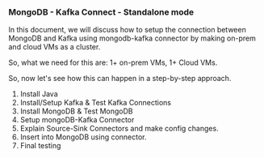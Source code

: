 ### MongoDB - Kafka Connect - Standalone mode
In this document, we will discuss how to setup the connection between MongoDB and Kafka using mongodb-kafka connector by making on-prem and cloud VMs as a cluster.

So, what we need for this are: 1+ on-prem VMs, 1+ Cloud VMs.

So, now let's see how this can happen in a step-by-step approach.

1. Install Java
2. Install/Setup Kafka & Test Kafka Connections
3. Install MongoDB & Test MongoDB
4. Setup mongoDB-Kafka Connector
5. Explain Source-Sink Connectors and make config changes.
6. Insert into MongoDB using connector.
7. Final testing
